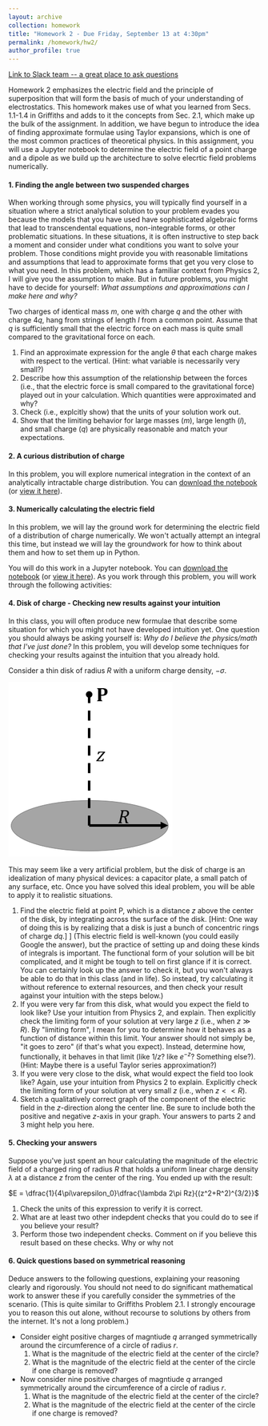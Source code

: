 ```yaml
---
layout: archive
collection: homework
title: "Homework 2 - Due Friday, September 13 at 4:30pm"
permalink: /homework/hw2/
author_profile: true
---
```


[Link to Slack team -- a great place to ask questions](https://ph410f19.slack.com)

Homework 2 emphasizes the electric field and the principle of superposition that will form the basis of much of your understanding of electrostatics. This homework makes use of what you learned from Secs. 1.1-1.4 in Griffiths and adds to it the concepts from Sec. 2.1, which make up the bulk of the assignment. In addition, we have begun to introduce the idea of finding approximate formulae using Taylor expansions, which is one of the most common practices of theoretical physics. In this assignment, you will use a Jupyter notebook to determine the electric field of a point charge and a dipole as we build up the architecture to solve elecrtic field problems numerically.

#### 1. Finding the angle between two suspended charges

When working through some physics, you will typically find yourself in a situation where a strict analytical solution to your problem evades you because the models that you have used have sophisticated algebraic forms that lead to transcendental equations, non-integrable forms, or other problematic situations. In these situations, it is often instructive to step back a moment and consider under what conditions you want to solve your problem. Those conditions might provide you with reasonable limitations and assumptions that lead to approximate forms that get you very close to what you need. In this problem, which has a familiar context from Physics 2, I will give you the assumption to make. But in future problems, you might have to decide for yourself: *What assumptions and approximations can I make here and why?*

Two charges of identical mass $m$, one with charge $q$ and the other with charge $4q$, hang from strings of length $l$ from a common point. Assume that $q$ is sufficiently small that the electric force on each mass is quite small compared to the gravitational force on each.

1. Find an approximate expression for the angle $\theta$ that each charge makes with respect to the vertical. (Hint: what variable is necessarily very small?)
2. Describe how this assumption of the relationship between the forces (i.e., that the electric force is small compared to the gravitational force) played out in your calculation. Which quantities were approximated and why?
3. Check (i.e., explcitly show) that the units of your solution work out.
4. Show that the limiting behavior for large masses ($m$), large length ($l$), and small charge ($q$) are physically reasonable and match your expectations.

#### 2. A curious distribution of charge

In this problem, you will explore numerical integration in the context of an analytically intractable charge distribution. You can [download the notebook](../jupyter/HW2-loopsandintegration.ipynb) (or [view it here](https://github.com/emtilt/ph410f19/blob/master/jupyter/HW2-loopsandintegration.ipynb)).

#### 3. Numerically calculating the electric field

In this problem, we will lay the ground work for determining the electric field of a distribution of charge numerically. We won't actually attempt an integral this time, but instead we will lay the groundwork for how to think about them and how to set them up in Python.

You will do this work in a Jupyter notebook. You can [download the notebook](../jupyter/hw2-electricfield.ipynb) (or [view it here](https://github.com/emtilt/ph410f19/blob/master/jupyter/hw2-electricfield.ipynb)). As you work through this problem, you will work through the following activities:

#### 4. Disk of charge - Checking new results against your intuition

In this class, you will often produce new formulae that describe some situation for which you might not have developed intuition yet. One question you should always be asking yourself is: *Why do I believe the physics/math that I've just done?* In this problem, you will develop some techniques for checking your results against the intuition that you already hold.

Consider a thin disk of radius $R$ with a uniform charge density, $-\sigma$.

![Disk of Charge](../images/hw2-diskofcharge.png "Disk of Charge")

This may seem like a very artificial problem, but the disk of charge is an idealization of many physical devices: a capacitor plate, a small patch of any surface, etc. Once you have solved this ideal problem, you will be able to apply it to realistic situations.

1. Find the electric field at point P, which is a distance $z$ above the center of the disk, by integrating across the surface of the disk. [Hint: One way of doing this is by realizing that a disk is just a bunch of concentric rings of charge $dq$.] ] (This electric field is well-known (you could easily Google the answer), but the practice of setting up and doing these kinds of integrals is important. The functional form of your solution will be bit complicated, and it might be tough to tell on first glance if it is correct. You can certainly look up the answer to check it, but you won't always be able to do that in this class (and in life). So instead, try calculating it without reference to external resources, and then check your result against your intuition with the steps below.)
2. If you were very far from this disk, what would you expect the field to look like? Use your intuition from Physics 2, and explain. Then explicitly check the limiting form of your solution at very large $z$ (i.e., when $z \gg R$). By "limiting form", I mean for you to determine how it behaves as a function of distance within this limit. Your answer should not simply be, "it goes to zero" (if that's what you expect). Instead, determine how, functionally, it behaves in that limit (like $1/z$? like $e^{-z}$? Something else?). (Hint: Maybe there is a useful Taylor series approximation?)
3. If you were very close to the disk, what would expect the field too look like? Again, use your intuition from Physics 2 to explain. Explicitly check the limiting form of your solution at very small $z$ (i.e., when $z << R$).
4. Sketch a qualitatively correct graph of the component of the electric field in the $z$-direction along the center line. Be sure to include both the positive and negative $z$-axis in your graph. Your answers to parts 2 and 3 might help you here.


#### 5. Checking your answers

Suppose you've just spent an hour calculating the magnitude of the electric field of a charged ring of radius $R$ that holds a uniform linear charge density $\lambda$ at a distance $z$ from the center of the ring. You ended up with the result:

$E = \dfrac{1}{4\pi\varepsilon_0}\dfrac{\lambda 2\pi Rz}{(z^2+R^2)^{3/2}}$

1. Check the units of this expression to verify it is correct.
2. What are at least two other indepdent checks that you could do to see if you believe your result?
3. Perform those two independent checks. Comment on if you believe this result based on these checks. Why or why not

#### 6. Quick questions based on symmetrical reasoning
 Deduce answers to the following questions, explaining your reasoning clearly and rigorously. You should not need to do significant mathematical work to answer these if you carefully consider the symmetries of the scenario. (This is quite similar to Griffiths Problem 2.1. I strongly encourage you to reason this out alone, without recourse to solutions by others from the internet. It's not a long problem.)
 
- Consider eight positive charges of magntiude $q$ arranged symmetrically around the circumference of a circle of radius $r$. 
  1. What is the magnitude of the electric field at the center of the circle?
  2. What is the magnitude of the electric field at the center of the circle if one charge is removed? 
- Now consider nine positive charges of magntiude $q$ arranged symmetrically around the circumference of a circle of radius $r$.
  1. What is the magnitude of the electric field at the center of the circle?
  2. What is the magnitude of the electric field at the center of the circle if one charge is removed? 
